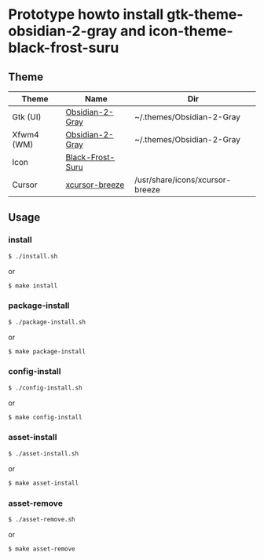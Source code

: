 
# Prototype howto install gtk-theme-obsidian-2-gray and icon-theme-black-frost-suru

## Theme

| Theme | Name | Dir |
| --- | --- | --- |
| Gtk (UI) | [Obsidian-2-Gray](https://github.com/madmaxms/theme-obsidian-2) | ~/.themes/Obsidian-2-Gray |
| Xfwm4 (WM) | [Obsidian-2-Gray](https://github.com/madmaxms/theme-obsidian-2) | ~/.themes/Obsidian-2-Gray |
| Icon | [Black-Frost-Suru](https://github.com/rtlewis88/rtl88-Themes/tree/Nord-Black-Frost/Black-Frost-Suru) |
| Cursor | [xcursor-breeze](https://discover.manjaro.org/packages/xcursor-breeze) | /usr/share/icons/xcursor-breeze |



## Usage

### install

``` sh
$ ./install.sh
```

or

``` sh
$ make install
```


### package-install

``` sh
$ ./package-install.sh
```

or

``` sh
$ make package-install
```


### config-install

``` sh
$ ./config-install.sh
```

or

``` sh
$ make config-install
```


### asset-install

``` sh
$ ./asset-install.sh
```

or

``` sh
$ make asset-install
```


### asset-remove

``` sh
$ ./asset-remove.sh
```

or

``` sh
$ make asset-remove
```
